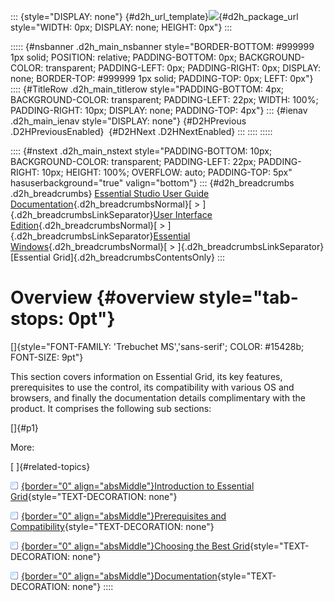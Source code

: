 ::: {style="DISPLAY: none"}
[](ms-xhelp:///?Id=d2h_url_template){#d2h_url_template}![](!package_url!){#d2h_package_url style="WIDTH: 0px; DISPLAY: none; HEIGHT: 0px"}
:::

::::: {#nsbanner .d2h_main_nsbanner style="BORDER-BOTTOM: #999999 1px solid; POSITION: relative; PADDING-BOTTOM: 0px; BACKGROUND-COLOR: transparent; PADDING-LEFT: 0px; PADDING-RIGHT: 0px; DISPLAY: none; BORDER-TOP: #999999 1px solid; PADDING-TOP: 0px; LEFT: 0px"}
:::: {#TitleRow .d2h_main_titlerow style="PADDING-BOTTOM: 4px; BACKGROUND-COLOR: transparent; PADDING-LEFT: 22px; WIDTH: 100%; PADDING-RIGHT: 10px; DISPLAY: none; PADDING-TOP: 4px"}
::: {#ienav .d2h_main_ienav style="DISPLAY: none"}
[](ms-xhelp:///?Id=291d14fd-8879-4ad2-b443-daea93541dbf){#D2HPrevious .D2HPreviousEnabled}  [](ms-xhelp:///?Id=efd6dbeb-20a7-4b7e-b7f8-46749dd0c100){#D2HNext .D2HNextEnabled}
:::
::::
:::::

:::: {#nstext .d2h_main_nstext style="PADDING-BOTTOM: 10px; BACKGROUND-COLOR: transparent; PADDING-LEFT: 22px; PADDING-RIGHT: 10px; HEIGHT: 100%; OVERFLOW: auto; PADDING-TOP: 5px" hasuserbackground="true" valign="bottom"}
::: {#d2h_breadcrumbs .d2h_breadcrumbs}
[Essential Studio User Guide Documentation](ms-xhelp:///?Id=12457748-09e3-4d74-a240-8e049cedf030){.d2h_breadcrumbsNormal}[ \> ]{.d2h_breadcrumbsLinkSeparator}[User Interface Edition](ms-xhelp:///?Id=c29296b7-531c-413b-a0ec-488ca1f7f669){.d2h_breadcrumbsNormal}[ \> ]{.d2h_breadcrumbsLinkSeparator}[Essential Windows](ms-xhelp:///?Id=e60759d8-47a4-4570-9d7a-16a68d63f2ea){.d2h_breadcrumbsNormal}[ \> ]{.d2h_breadcrumbsLinkSeparator}[Essential Grid]{.d2h_breadcrumbsContentsOnly}
:::

# Overview {#overview style="tab-stops: 0pt"}

[]{style="FONT-FAMILY: 'Trebuchet MS','sans-serif'; COLOR: #15428b; FONT-SIZE: 9pt"} 

This section covers information on Essential Grid, its key features, prerequisites to use the control, its compatibility with various OS and browsers, and finally the documentation details complimentary with the product. It comprises the following sub sections:

[]{#p1} 

More:

[ ]{#related-topics}

[![](button.gif){border="0" align="absMiddle"}Introduction to Essential Grid](ms-xhelp:///?Id=efd6dbeb-20a7-4b7e-b7f8-46749dd0c100){style="TEXT-DECORATION: none"}

[![](button.gif){border="0" align="absMiddle"}Prerequisites and Compatibility](ms-xhelp:///?Id=0999f13d-800d-43a1-953a-0c1d67568214){style="TEXT-DECORATION: none"}

[![](button.gif){border="0" align="absMiddle"}Choosing the Best Grid](ms-xhelp:///?Id=e83350c5-89f1-4d11-a580-98dfd7dd8626){style="TEXT-DECORATION: none"}

[![](button.gif){border="0" align="absMiddle"}Documentation](ms-xhelp:///?Id=e6eccb72-6ab1-44a1-ba51-27c3830c2200){style="TEXT-DECORATION: none"}
::::
